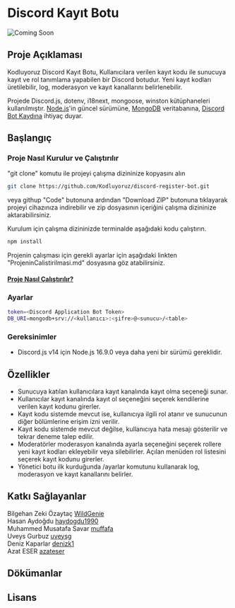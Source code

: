 # Discord Kayıt Botu
![Coming Soon](https://img.shields.io/badge/Status-Coming%20Soon-blue)

## Proje Açıklaması
Kodluyoruz Discord Kayıt Botu, Kullanıcılara verilen kayıt kodu ile sunucuya kayıt ve rol tanımlama yapabilen bir Discord botudur. Yeni kayıt kodları üretilebilir, log, moderasyon ve kayıt kanallarını belirlenebilir.

Projede Discord.js, dotenv, i18next, mongoose, winston kütüphaneleri kullanılmıştır. [Node.js](https://nodejs.org/en/download)'in güncel sürümüne, [MongoDB](https://www.mongodb.com/) veritabanına, [Discord Bot Kaydına](docs/BotKaydi.md) ihtiyaç duyar.

## Başlangıç



### Proje Nasıl Kurulur ve Çalıştırılır

"git clone" komutu ile projeyi çalışma dizininize kopyasını alın 
```sh
git clone https://github.com/Kodluyoruz/discord-register-bot.git
```

veya githup "Code" butonuna ardından "Download ZIP" butonuna tıklayarak projeyi cihazınıza indirebilir ve zip dosyasının içeriğini çalışma dizininize aktarabilirsiniz.


Kurulum için çalışma dizininizde terminalde aşağıdaki kodu çalıştırın.
```sh
npm install
```
Projenin çalışması için gerekli ayarlar için aşağıdaki linkten "ProjeninCalistirilmasi.md" dosyasına göz atabilirsiniz.
#### [Proje Nasıl Çalıştırılır?](docs/ProjeninCalistirilmasi.md)

### Ayarlar

```sh
token=<Discord Application Bot Token>
DB_URI=mongodb+srv://<kullanıcı>:<şifre>@<sunucu>/<table>
```

### Gereksinimler

- Discord.js v14 için Node.js 16.9.0 veya daha yeni bir sürümü gereklidir.

## Özellikler

- Sunucuya katılan kullanıcılara kayıt kanalında kayıt olma seçeneği sunar.
- Kullanıcılar kayıt kanalında kayıt ol seçeneğini seçerek kendilerine verilen kayıt kodunu girerler.
- Kayıt kodu sistemde mevcut ise, kullanıcıya ilgili rol atanır ve sunucunun diğer bölümlerine erişim izni verilir.
- Kayıt kodu sistemde mevcut değilse, kullanıcıya hata mesajı gösterilir ve tekrar deneme talep edilir.
- Moderatörler moderasyon kanalında ayarla seçeneğini seçerek rollere yeni kayıt kodları ekleyebilir veya silebilirler. Açılan menüden rol listesini seçerek kayıt kodunu girerler.
- Yönetici botu ilk kurduğunda /ayarlar komutunu kullanarak log, moderasyon ve kayıt kanallarını belirler.

## Katkı Sağlayanlar

Bilgehan Zeki Özaytaç [WildGenie](https://github.com/WildGenie)
<br/>
Hasan Aydoğdu [haydogdu1990](https://github.com/haydogdu1990) 
<br/>
Muhammed Musatafa Savar [muffafa](https://github.com/muffafa)
<br/>
Uveys Gurbuz [uveysg](https://github.com/uveysg)
<br/>
Deniz Kaparlar [denizk1](https://github.com/denizk1)
<br/>
Azat ESER [azateser](https://github.com/azateser)
<br/>
## Dökümanlar

## Lisans

